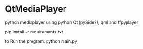 # QtMediaPlayer
python mediaplayer using python Qt (pySide2), qml and ffpyplayer


pip install -r requirements.txt

to Run the program.
python main.py


